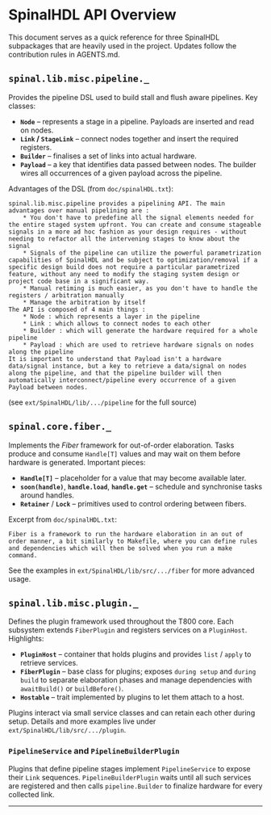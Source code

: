 # SpinalHDL API Overview

This document serves as a quick reference for three SpinalHDL subpackages that are heavily used in the project.
Updates follow the contribution rules in AGENTS.md.

## `spinal.lib.misc.pipeline._`

Provides the pipeline DSL used to build stall and flush aware pipelines. Key classes:

- **`Node`** – represents a stage in a pipeline. Payloads are inserted and read on nodes.
- **`Link` / `StageLink`** – connect nodes together and insert the required registers.
- **`Builder`** – finalises a set of links into actual hardware.
- **`Payload`** – a key that identifies data passed between nodes. The builder wires all occurrences of a given payload across the pipeline.

Advantages of the DSL (from `doc/spinalHDL.txt`):

```
spinal.lib.misc.pipeline provides a pipelining API. The main advantages over manual pipelining are :
    * You don't have to predefine all the signal elements needed for the entire staged system upfront. You can create and consume stageable signals in a more ad hoc fashion as your design requires - without needing to refactor all the intervening stages to know about the signal
    * Signals of the pipeline can utilize the powerful parametrization capabilities of SpinalHDL and be subject to optimization/removal if a specific design build does not require a particular parametrized feature, without any need to modify the staging system design or project code base in a significant way.
    * Manual retiming is much easier, as you don't have to handle the registers / arbitration manually
    * Manage the arbitration by itself
The API is composed of 4 main things :
    * Node : which represents a layer in the pipeline
    * Link : which allows to connect nodes to each other
    * Builder : which will generate the hardware required for a whole pipeline
    * Payload : which are used to retrieve hardware signals on nodes along the pipeline
It is important to understand that Payload isn't a hardware data/signal instance, but a key to retrieve a data/signal on nodes along the pipeline, and that the pipeline builder will then automatically interconnect/pipeline every occurrence of a given Payload between nodes.
```

(see `ext/SpinalHDL/lib/.../pipeline` for the full source)

## `spinal.core.fiber._`

Implements the *Fiber* framework for out-of-order elaboration. Tasks produce and consume `Handle[T]` values and may wait on them before hardware is generated. Important pieces:

- **`Handle[T]`** – placeholder for a value that may become available later.
- **`soon(handle)`**, **`handle.load`**, **`handle.get`** – schedule and synchronise tasks around handles.
- **`Retainer`** / **`Lock`** – primitives used to control ordering between fibers.

Excerpt from `doc/spinalHDL.txt`:

```
Fiber is a framework to run the hardware elaboration in an out of order manner, a bit similarly to Makefile, where you can define rules and dependencies which will then be solved when you run a make command.
```

See the examples in `ext/SpinalHDL/lib/src/.../fiber` for more advanced usage.

## `spinal.lib.misc.plugin._`

Defines the plugin framework used throughout the T800 core. Each subsystem extends `FiberPlugin` and registers services on a `PluginHost`. Highlights:

- **`PluginHost`** – container that holds plugins and provides `list` / `apply` to retrieve services.
- **`FiberPlugin`** – base class for plugins; exposes `during setup` and `during build` to separate elaboration phases and manage dependencies with `awaitBuild()` or `buildBefore()`.
- **`Hostable`** – trait implemented by plugins to let them attach to a host.

Plugins interact via small service classes and can retain each other during setup. Details and more examples live under `ext/SpinalHDL/lib/src/.../plugin`.

### `PipelineService` and `PipelineBuilderPlugin`

Plugins that define pipeline stages implement `PipelineService` to expose their `Link` sequences. `PipelineBuilderPlugin` waits until all such services are registered and then calls `pipeline.Builder` to finalize hardware for every collected link.

---
